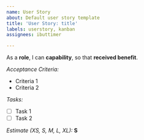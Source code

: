 ```yaml
---
name: User Story
about: Default user story template
title: 'User Story: title'
labels: userstory, kanban
assignees: ibuttimer

---
```


As a **role**, I can **capability**, so that **received benefit**.

_Acceptance Criteria:_

* Criteria 1
* Criteria 2

_Tasks:_

- [ ] Task 1 
- [ ] Task 2

_Estimate (XS, S, M, L, XL):_ **S**
